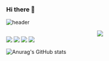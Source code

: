 ### Hi there 👋
![header](https://capsule-render.vercel.app/api?type=soft&text=HI!&color=white)
 <div align=center>
<!-- [![Tech Blog Badge](http://img.shields.io/badge/-Tech%20blog-black?style=flat-square&logo=github&link=https://zzsza.github.io/)](https://cheery7272.tistory.com/) -->
	<img src="https://img.shields.io/badge/Python-#3776AB?style=flat-square&logo=Android&logoColor=white"/>
  </div>
<img src="https://img.shields.io/badge/뱃지레이블-배경색?style=뱃지모양&logo=로고&logoColor=로고색상"/>
<img src="https://img.shields.io/badge/뱃지레이블-배경색?style=뱃지모양&logo=로고&logoColor=로고색상"/>
<img src="https://img.shields.io/badge/뱃지레이블-배경색?style=뱃지모양&logo=로고&logoColor=로고색상"/>
<img src="https://img.shields.io/badge/뱃지레이블-배경색?style=뱃지모양&logo=로고&logoColor=로고색상"/>

![Anurag's GitHub stats](https://github-readme-stats.vercel.app/api?username=cheery72&show_icons=true&theme=radical)
<!--
**cheery72/cheery72** is a ✨ _special_ ✨ repository because its `README.md` (this file) appears on your GitHub profile.

Here are some ideas to get you started:

- 🔭 I’m currently working on ...
- 🌱 I’m currently learning ...
- 👯 I’m looking to collaborate on ...
- 🤔 I’m looking for help with ...
- 💬 Ask me about ...
- 📫 How to reach me: ...
- 😄 Pronouns: ...
- ⚡ Fun fact: ...
-->
